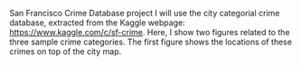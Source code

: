 San Francisco Crime Database project
I will use the city categorial crime database, extracted from the Kaggle webpage: https://www.kaggle.com/c/sf-crime. 
Here, I show two figures related to the three sample crime categories. The first figure shows the locations of these crimes on top of the city map. 


